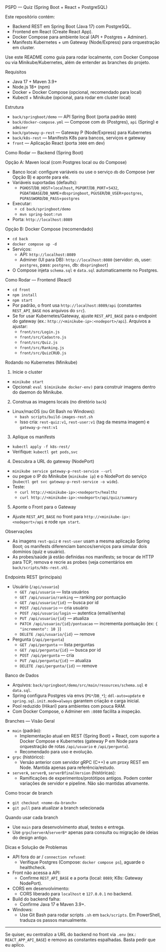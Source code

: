 PSPD — Quiz (Spring Boot + React + PostgreSQL)

Este repositório contém:
- Backend REST em Spring Boot (Java 17) com PostgreSQL.
- Frontend em React (Create React App).
- Docker Compose para ambiente local (API + Postgres + Adminer).
- Manifests Kubernetes + um Gateway (Node/Express) para orquestração em cluster.

Use este README como guia para rodar localmente, com Docker Compose ou via Minikube/Kubernetes, além de entender as branches do projeto.

Requisitos
- Java 17 + Maven 3.9+
- Node.js 18+ (npm)
- Docker + Docker Compose (opcional, recomendado para local)
- Kubectl + Minikube (opcional, para rodar em cluster local)

Estrutura
- `back/springboot/demo` — API Spring Boot (porta padrão `8089`)
- `back/docker-compose.yml` — Compose com `db` (Postgres), `api` (Spring) e `adminer`
- `back/gateway-p-rest` — Gateway P (Node/Express) para Kubernetes
- `back/k8s-rest` — Manifests K8s para bancos, serviços e gateway
- `front` — Aplicação React (porta `3000` em dev)

Como Rodar — Backend (Spring Boot)

Opção A: Maven local (com Postgres local ou do Compose)
- Banco local: configure variáveis ou use o serviço `db` do Compose (ver Opção B) e aponte para ele.
- Variáveis suportadas (defaults):
  - `PGHOST`/`DB_HOST`=`localhost`, `PGPORT`/`DB_PORT`=`5432`, `PGDATABASE`/`DB_NAME`=`dbspringboot`, `PGUSER`/`DB_USER`=`postgres`, `PGPASSWORD`/`DB_PASS`=`postgres`
- Executar:
  - `cd back/springboot/demo`
  - `mvn spring-boot:run`
- Porta: `http://localhost:8089`

Opção B: Docker Compose (recomendado)
- `cd back`
- `docker compose up -d`
- Serviços:
  - API: `http://localhost:8089`
  - Adminer (UI para DB): `http://localhost:8080` (servidor: `db`, user: `postgres`, pass: `postgres`, db: `dbspringboot`)
- O Compose injeta `schema.sql` e `data.sql` automaticamente no Postgres.

Como Rodar — Frontend (React)
- `cd front`
- `npm install`
- `npm start`
- Por padrão, o front usa `http://localhost:8089/api` (constantes `REST_API_BASE` nos arquivos do `src`).
- Se for usar Kubernetes/Gateway, ajuste `REST_API_BASE` para o endpoint do gateway (ex.: `http://<minikube-ip>:<nodeport>/api`). Arquivos a ajustar:
  - `front/src/Login.js`
  - `front/src/Cadastro.js`
  - `front/src/Quiz.js`
  - `front/src/Ranking.js`
  - `front/src/QuizCRUD.js`

Rodando no Kubernetes (Minikube)
1) Inicie o cluster
- `minikube start`
- Opcional: `eval $(minikube docker-env)` para construir imagens dentro do daemon do Minikube.

2) Construa as imagens locais (no diretório `back`)
- Linux/macOS (ou Git Bash no Windows):
  - `bash scripts/build-images-rest.sh`
  - Isso cria: `rest-quiz:v1`, `rest-user:v1` (tag da mesma imagem) e `gateway-p-rest:v1`

3) Aplique os manifests
- `kubectl apply -f k8s-rest/`
- Verifique: `kubectl get pods,svc`

4) Descubra a URL do gateway (NodePort)
- `minikube service gateway-p-rest-service --url`
- ou pegue o IP do Minikube (`minikube ip`) e o NodePort do serviço (`kubectl get svc gateway-p-rest-service -o wide`).
- Teste:
  - `curl http://<minikube-ip>:<nodeport>/healthz`
  - `curl http://<minikube-ip>:<nodeport>/api/quiz/summary`

5) Aponte o Front para o Gateway
- Ajuste `REST_API_BASE` no front para `http://<minikube-ip>:<nodeport>/api` e rode `npm start`.

Observações
- As imagens `rest-quiz` e `rest-user` usam a mesma aplicação Spring Boot; os manifests diferenciam bancos/serviços para simular dois domínios (quiz e usuário).
- As probes/saúde já estão definidas nos manifests; se trocar de HTTP para TCP, remova e recrie as probes (veja comentários em `back/scripts/k8s-rest.sh`).

Endpoints REST (principais)
- Usuário (`/api/usuario`)
  - `GET /api/usuario` — lista usuários
  - `GET /api/usuario/ranking` — ranking por pontuação
  - `GET /api/usuario/{id}` — busca por id
  - `POST /api/usuario` — cria usuário
  - `POST /api/usuario/login` — autentica (email/senha)
  - `PUT /api/usuario/{id}` — atualiza
  - `PATCH /api/usuario/{id}/pontuacao` — incrementa pontuação (ex: `{ "incremento": 10 }`)
  - `DELETE /api/usuario/{id}` — remove
- Pergunta (`/api/pergunta`)
  - `GET /api/pergunta` — lista perguntas
  - `GET /api/pergunta/{id}` — busca por id
  - `POST /api/pergunta` — cria
  - `PUT /api/pergunta/{id}` — atualiza
  - `DELETE /api/pergunta/{id}` — remove

Banco de Dados
- Arquivos: `back/springboot/demo/src/main/resources/schema.sql` e `data.sql`.
- Spring configura Postgres via envs (`PG*`/`DB_*`); `ddl-auto=update` e `spring.sql.init.mode=always` garantem criação e carga inicial.
- Pool reduzido (Hikari) para ambientes com pouca RAM.
- Com Docker Compose, o Adminer em `:8080` facilita a inspeção.

Branches — Visão Geral
- `main` (padrão):
  - Implementação atual em REST (Spring Boot) + React, com suporte a Docker Compose e Kubernetes (gateway P em Node para orquestração de rotas `/api/usuario` e `/api/pergunta`).
  - Recomendado para uso e evolução.
- `grpc` (histórico):
  - Versão anterior com servidor gRPC (C++) e um proxy REST em Node. Mantida apenas para referência/estudo.
- `serverA`, `serverB`, `serverBfinalVersion` (históricas):
  - Ramificações de experimentos/protótipos antigos. Podem conter variações de servidor e pipeline. Não são mantidas ativamente.

Como trocar de branch
- `git checkout <nome-da-branch>`
- `git pull` para atualizar a branch selecionada

Quando usar cada branch
- Use `main` para desenvolvimento atual, testes e entrega.
- Use `grpc`/`serverA`/`serverB*` apenas para consulta ou migração de ideias do design antigo.

Dicas e Solução de Problemas
- API fora do ar / `connection refused`:
  - Verifique Postgres (Compose: `docker compose ps`), aguarde o healthcheck.
- Front não acessa a API:
  - Confirme `REST_API_BASE` e a porta (local: `8089`; K8s: Gateway NodePort).
- CORS em desenvolvimento:
  - CORS liberado para `localhost` e `127.0.0.1` no backend.
- Build do backend falha:
  - Confirme Java 17 e Maven 3.9+.
- Windows:
  - Use Git Bash para rodar scripts `.sh` em `back/scripts`. Em PowerShell, traduza os passos manualmente.

---

Se quiser, eu centralizo a URL do backend no front via `.env` (ex.: `REACT_APP_API_BASE`) e removo as constantes espalhadas. Basta pedir que eu aplico.

